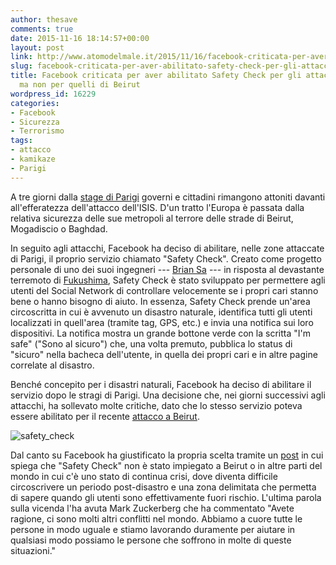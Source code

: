 ```yaml
---
author: thesave
comments: true
date: 2015-11-16 18:14:57+00:00
layout: post
link: http://www.atomodelmale.it/2015/11/16/facebook-criticata-per-aver-abilitato-safety-check-per-gli-attacchi-di-parigi-ma-non-per-quelli-di-beirut/
slug: facebook-criticata-per-aver-abilitato-safety-check-per-gli-attacchi-di-parigi-ma-non-per-quelli-di-beirut
title: Facebook criticata per aver abilitato Safety Check per gli attacchi di Parigi
  ma non per quelli di Beirut
wordpress_id: 16229
categories:
- Facebook
- Sicurezza
- Terrorismo
tags:
- attacco
- kamikaze
- Parigi
---
```


A tre giorni dalla [stage di Parigi](http://www.atomodelmale.it/2015/11/14/13-novembre-2015-attentati-a-parigi-e-alla-liberta) governi e cittadini rimangono attoniti davanti all'efferatezza dell'attacco dell'ISIS. D'un tratto l'Europa è passata dalla relativa sicurezza delle sue metropoli al terrore delle strade di Beirut, Mogadiscio o Baghdad.

In seguito agli attacchi, Facebook ha deciso di abilitare, nelle zone attaccate di Parigi, il proprio servizio chiamato "Safety Check". Creato come progetto personale di uno dei suoi ingegneri --- [Brian Sa](https://www.youtube.com/watch?v=ptsCWGZW_P8) --- in risposta al devastante terremoto di [Fukushima](http://www.atomodelmale.it/2011/03/22/il-giappone-e-lincubo-nucleare-della-centrale-fukushima-daiichi), Safety Check è stato sviluppato per permettere agli utenti del Social Network di controllare velocemente se i propri cari stanno bene o hanno bisogno di aiuto. In essenza, Safety Check prende un'area circoscritta in cui è avvenuto un disastro naturale, identifica tutti gli utenti localizzati in quell'area (tramite tag, GPS, etc.) e invia una notifica sui loro dispositivi. La notifica mostra un grande bottone verde con la scritta "I'm safe" ("Sono al sicuro") che, una volta premuto, pubblica lo status di "sicuro" nella bacheca dell'utente, in quella dei propri cari e in altre pagine correlate al disastro.



Benché concepito per i disastri naturali, Facebook ha deciso di abilitare il servizio dopo le stragi di Parigi. Una decisione che, nei giorni successivi agli attacchi, ha sollevato molte critiche, dato che lo stesso servizio poteva essere abilitato per il recente [attacco a Beirut](http://www.independent.co.uk/news/world/facebook-criticised-over-paris-attack-safety-check-after-no-action-on-beirut-bombing-a6735196.html).

![safety_check](http://www.atomodelmale.it/wp-content/uploads/2015/11/safety_check.jpg)

Dal canto su Facebook ha giustificato la propria scelta tramite un [post](https://www.facebook.com/fbsafety/posts/930229667014872) in cui spiega che "Safety Check" non è stato impiegato a Beirut o in altre parti del mondo in cui c'è uno stato di continua crisi, dove diventa difficile circoscrivere un periodo post-disastro e una zona delimitata che permetta di sapere quando gli utenti sono effettivamente fuori rischio. L'ultima parola sulla vicenda l'ha avuta Mark Zuckerberg che ha commentato "Avete ragione, ci sono molti altri conflitti nel mondo. Abbiamo a cuore tutte le persone in modo uguale e stiamo lavorando duramente per aiutare in qualsiasi modo possiamo le persone che soffrono in molte di queste situazioni."
